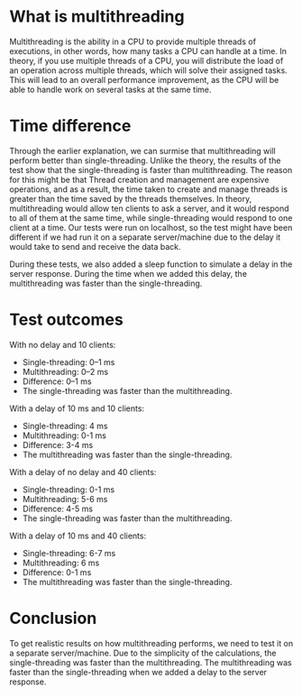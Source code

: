 # What is multithreading

Multithreading is the ability in a CPU to provide multiple threads of executions,
in other words, how many tasks a CPU can handle at a time.
In theory, if you use multiple threads of a CPU, you will distribute the load of an operation across multiple threads,
which will solve their assigned tasks. This will lead to an overall performance improvement,
as the CPU will be able to handle work on several tasks at the same time.

# Time difference

Through the earlier explanation, we can surmise that multithreading will perform better than single-threading.
Unlike the theory, the results of the test show that the single-threading is faster than multithreading.
The reason for this might be that Thread creation and management are expensive operations,
and as a result, the time taken to create and manage threads is greater than the time saved by the threads themselves.
In theory, multithreading would allow ten clients to ask a server, and it would respond to all of them at the same time,
while single-threading would respond to one client at a time.
Our tests were run on localhost, so the test might have been different if we had run it on a separate server/machine
due to the delay it would take to send and receive the data back.

During these tests, we also added a sleep function to simulate a delay in the server response.
During the time when we added this delay, the multithreading was faster than the single-threading.

# Test outcomes

With no delay and 10 clients:

- Single-threading: 0–1 ms
- Multithreading: 0–2 ms
- Difference: 0–1 ms
- The single-threading was faster than the multithreading.

With a delay of 10 ms and 10 clients:

- Single-threading: 4 ms
- Multithreading: 0-1 ms
- Difference: 3-4 ms
- The multithreading was faster than the single-threading.

With a delay of no delay and 40 clients:

- Single-threading: 0-1 ms
- Multithreading: 5-6 ms
- Difference: 4-5 ms
- The single-threading was faster than the multithreading.

With a delay of 10 ms and 40 clients:

- Single-threading: 6-7 ms
- Multithreading: 6 ms
- Difference: 0-1 ms
- The multithreading was faster than the single-threading.

# Conclusion

To get realistic results on how multithreading performs,
we need to test it on a separate server/machine.
Due to the simplicity of the calculations,
the single-threading was faster than the multithreading.
The multithreading was faster than the single-threading when
we added a delay to the server response.